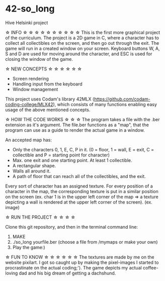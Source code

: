 # 42-so_long

Hive Helsinki project

☆ INFO ☆ ☆ ☆ ☆ ☆ ☆ ☆ ☆ ☆ ☆
This is the first more graphical project of the curriculum. The project is a 2D game in C, where a character has to collect all collectibles on the screen, and then go out through the exit. The game will run in a created window on your screen. Keyboard buttons W, A, S and D are used for moving around the character, and ESC is used for closing the window of the game. 


☆ NEW CONCEPTS ☆ ☆ ☆ ☆ ☆ ☆

-  Screen rendering
-  Handling input from the keyboard
-  Window management

This project uses Codam's library 42MLX (https://github.com/codam-coding-college/MLX42), which consists of many functions enabling easy usage of the above mentioned concepts. 


☆ HOW THE CODE WORKS ☆ ☆ ☆ 
The program takes a file with the .ber extension as it's argument. The file.ber functions as a "map", that the program can use as a guide to render the actual game in a window. 

An accepted map has:
- Only the characters 0, 1, E, C, P in it. (0 = floor, 1 = wall, E = exit, C = collectible and P = starting point for character)
- Max. one exit and one starting point. At least 1 collectible.
- A rectangular shape.
- Walls all around it.
- A path of floor that can reach all of the collectibles, and the exit.

Every sort of character has an assigned texture. For every position of a character in the map, the corresponding texture is put in a similar position on the screen (ex. char 1 is in the upper left corner of the map => a texture depicting a wall is rendered at the upper left corner of the screen). 
(ex. image)


☆ RUN THE PROJECT ☆ ☆ ☆ ☆

Clone this git repository, and then in the terminal command line:
1. MAKE
2. ./so_long yourfile.ber (choose a file from /mymaps or make your own)
3. Play the game:)


☆ FUN TO KNOW ☆ ☆ ☆ ☆ ☆ ☆
The textures are made by me on the website pixilart. I got so caught up by making the pixel-images I started to procrastinate on the actual coding;'). The game depicts my actual coffee-loving dad and his big dream of getting a dachshund.



